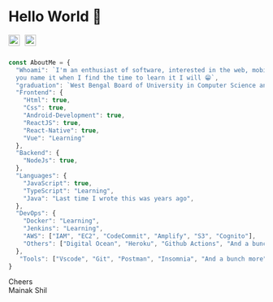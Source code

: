 # Hello World 👋
<!-- Full-stack developer.
Passionate about photography and traveling.
 -->
<a href="https://www.linkedin.com/in/mainakshil">
  <img align="left" alt="Mainak Shil - LinkedIn" width="22px" style="margin-right:10px" src="https://cdn.jsdelivr.net/npm/simple-icons@v3/icons/linkedin.svg"/>
</a>
<a href="https://stackoverflow.com/users/8243241/mainak">
  <img align="left" alt="Mainak Shil - StackOverflow" width="22px" src="https://cdn.jsdelivr.net/npm/simple-icons@v3/icons/stackoverflow.svg"/>
</a>

<br />
<br />

```javascript
const AboutMe = {
  "Whoami": `I'm an enthusiast of software, interested in the web, mobile, backend, devOps, 
  you name it when I find the time to learn it I will 😁`,
  "graduation": `West Bengal Board of University in Computer Science and Engineering; 2018`,
  "Frontend": {
    "Html": true,
    "Css": true,
    "Android-Development": true,
    "ReactJS": true,
    "React-Native": true,
    "Vue": "Learning"
  },
  "Backend": {
    "NodeJs": true,
  },
  "Languages": {
    "JavaScript": true,
    "TypeScript": "Learning",
    "Java": "Last time I wrote this was years ago",
  },
  "DevOps": {
    "Docker": "Learning",
    "Jenkins": "Learning",
    "AWS": ["IAM", "EC2", "CodeCommit", "Amplify", "S3", "Cognito"],
    "Others": ["Digital Ocean", "Heroku", "Github Actions", "And a bunch more"]
  },
   "Tools": ["Vscode", "Git", "Postman", "Insomnia", "And a bunch more"]
}
```

Cheers
<br/>
Mainak Shil
